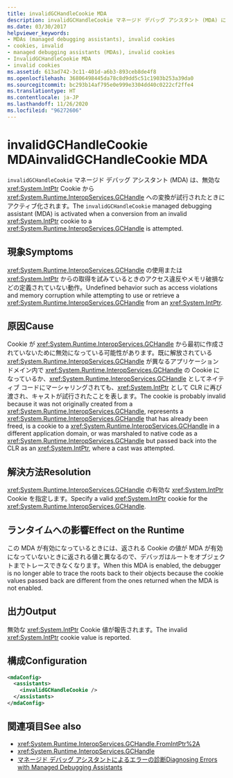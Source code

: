 ```yaml
---
title: invalidGCHandleCookie MDA
description: invalidGCHandleCookie マネージド デバッグ アシスタント (MDA) について確認します。これは、無効な IntPtr Cookie から GCHandle への変換が試行されたときにアクティブになります。
ms.date: 03/30/2017
helpviewer_keywords:
- MDAs (managed debugging assistants), invalid cookies
- cookies, invalid
- managed debugging assistants (MDAs), invalid cookies
- InvalidGCHandleCookie MDA
- invalid cookies
ms.assetid: 613ad742-3c11-401d-a6b3-893ceb8de4f8
ms.openlocfilehash: 36806498445da78c8d9dd5c51c1903b253a39da0
ms.sourcegitcommit: bc293b14af795e0e999e3304dd40c0222cf2ffe4
ms.translationtype: HT
ms.contentlocale: ja-JP
ms.lasthandoff: 11/26/2020
ms.locfileid: "96272606"
---
```

# <a name="invalidgchandlecookie-mda"></a><span data-ttu-id="d564d-103">invalidGCHandleCookie MDA</span><span class="sxs-lookup"><span data-stu-id="d564d-103">invalidGCHandleCookie MDA</span></span>

<span data-ttu-id="d564d-104">`invalidGCHandleCookie` マネージド デバッグ アシスタント (MDA) は、無効な <xref:System.IntPtr> Cookie から <xref:System.Runtime.InteropServices.GCHandle> への変換が試行されたときにアクティブ化されます。</span><span class="sxs-lookup"><span data-stu-id="d564d-104">The `invalidGCHandleCookie` managed debugging assistant (MDA) is activated when a conversion from an invalid <xref:System.IntPtr> cookie to a <xref:System.Runtime.InteropServices.GCHandle> is attempted.</span></span>  
  
## <a name="symptoms"></a><span data-ttu-id="d564d-105">現象</span><span class="sxs-lookup"><span data-stu-id="d564d-105">Symptoms</span></span>  

 <span data-ttu-id="d564d-106"><xref:System.Runtime.InteropServices.GCHandle> の使用または <xref:System.IntPtr> からの取得を試みているときのアクセス違反やメモリ破損などの定義されていない動作。</span><span class="sxs-lookup"><span data-stu-id="d564d-106">Undefined behavior such as access violations and memory corruption while attempting to use or retrieve a <xref:System.Runtime.InteropServices.GCHandle> from an <xref:System.IntPtr>.</span></span>  
  
## <a name="cause"></a><span data-ttu-id="d564d-107">原因</span><span class="sxs-lookup"><span data-stu-id="d564d-107">Cause</span></span>  

 <span data-ttu-id="d564d-108">Cookie が <xref:System.Runtime.InteropServices.GCHandle> から最初に作成されていないために無効になっている可能性があります。既に解放されている <xref:System.Runtime.InteropServices.GCHandle> が異なるアプリケーション ドメイン内で <xref:System.Runtime.InteropServices.GCHandle> の Cookie になっているか、<xref:System.Runtime.InteropServices.GCHandle> としてネイティブ コードにマーシャリングされても、<xref:System.IntPtr> として CLR に再び渡され、キャストが試行されたことを表します。</span><span class="sxs-lookup"><span data-stu-id="d564d-108">The cookie is probably invalid because it was not originally created from a <xref:System.Runtime.InteropServices.GCHandle>, represents a <xref:System.Runtime.InteropServices.GCHandle> that has already been freed, is a cookie to a <xref:System.Runtime.InteropServices.GCHandle> in a different application domain, or was marshaled to native code as a <xref:System.Runtime.InteropServices.GCHandle> but passed back into the CLR as an <xref:System.IntPtr>, where a cast was attempted.</span></span>  
  
## <a name="resolution"></a><span data-ttu-id="d564d-109">解決方法</span><span class="sxs-lookup"><span data-stu-id="d564d-109">Resolution</span></span>  

 <span data-ttu-id="d564d-110"><xref:System.Runtime.InteropServices.GCHandle> の有効な <xref:System.IntPtr> Cookie を指定します。</span><span class="sxs-lookup"><span data-stu-id="d564d-110">Specify a valid <xref:System.IntPtr> cookie for the <xref:System.Runtime.InteropServices.GCHandle>.</span></span>  
  
## <a name="effect-on-the-runtime"></a><span data-ttu-id="d564d-111">ランタイムへの影響</span><span class="sxs-lookup"><span data-stu-id="d564d-111">Effect on the Runtime</span></span>  

 <span data-ttu-id="d564d-112">この MDA が有効になっているときには、返される Cookie の値が MDA が有効になっていないときに返される値と異なるので、デバッガはルートをオブジェクトまでトレースできなくなります。</span><span class="sxs-lookup"><span data-stu-id="d564d-112">When this MDA is enabled, the debugger is no longer able to trace the roots back to their objects because the cookie values passed back are different from the ones returned when the MDA is not enabled.</span></span>  
  
## <a name="output"></a><span data-ttu-id="d564d-113">出力</span><span class="sxs-lookup"><span data-stu-id="d564d-113">Output</span></span>  

 <span data-ttu-id="d564d-114">無効な <xref:System.IntPtr> Cookie 値が報告されます。</span><span class="sxs-lookup"><span data-stu-id="d564d-114">The invalid <xref:System.IntPtr> cookie value is reported.</span></span>  
  
## <a name="configuration"></a><span data-ttu-id="d564d-115">構成</span><span class="sxs-lookup"><span data-stu-id="d564d-115">Configuration</span></span>  
  
```xml  
<mdaConfig>  
  <assistants>  
    <invalidGCHandleCookie />  
  </assistants>  
</mdaConfig>  
```  
  
## <a name="see-also"></a><span data-ttu-id="d564d-116">関連項目</span><span class="sxs-lookup"><span data-stu-id="d564d-116">See also</span></span>

- <xref:System.Runtime.InteropServices.GCHandle.FromIntPtr%2A>
- <xref:System.Runtime.InteropServices.GCHandle>
- [<span data-ttu-id="d564d-117">マネージド デバッグ アシスタントによるエラーの診断</span><span class="sxs-lookup"><span data-stu-id="d564d-117">Diagnosing Errors with Managed Debugging Assistants</span></span>](diagnosing-errors-with-managed-debugging-assistants.md)
